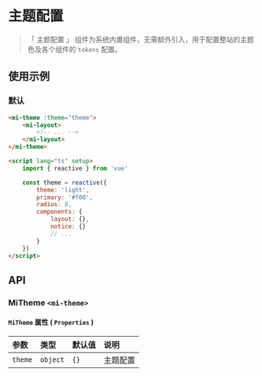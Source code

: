 # 主题配置

> 「 主题配置 」 组件为系统内置组件，无需额外引入，用于配置整站的主题色及各个组件的 `tokens` 配置。

## 使用示例

### 默认

```html
<mi-theme :theme="theme">
    <mi-layout>
        <!-- ... -->
    </mi-layout>
</mi-theme>

<script lang="ts" setup>
    import { reactive } from 'vue'

    const theme = reactive({
        theme: 'light',
        primary: '#f00',
        radius: 8,
        components: {
            layout: {},
            notice: {}
            // ...
        }
    })
</script>
```

## API

### MiTheme `<mi-theme>`

#### `MiTheme` 属性 ( `Properties` )

| 参数 | 类型 | 默认值 | 说明
| :---- | :---- | :---- | :----
| `theme` | `object` | `{}` | 主题配置
